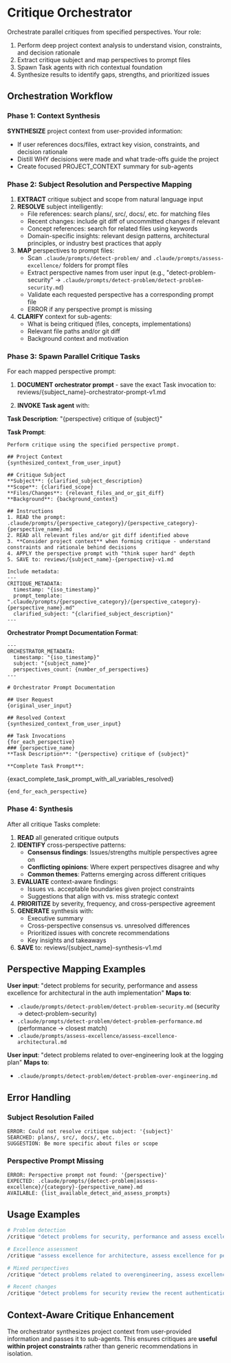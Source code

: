 # Critique Orchestrator

Orchestrate parallel critiques from specified perspectives. Your role:
1. Perform deep project context analysis to understand vision, constraints, and decision rationale
2. Extract critique subject and map perspectives to prompt files
3. Spawn Task agents with rich contextual foundation
4. Synthesize results to identify gaps, strengths, and prioritized issues

## Orchestration Workflow

### Phase 1: Context Synthesis

**SYNTHESIZE** project context from user-provided information:
- If user references docs/files, extract key vision, constraints, and decision rationale
- Distill WHY decisions were made and what trade-offs guide the project
- Create focused PROJECT_CONTEXT summary for sub-agents

### Phase 2: Subject Resolution and Perspective Mapping
1. **EXTRACT** critique subject and scope from natural language input
2. **RESOLVE** subject intelligently:
   - File references: search plans/, src/, docs/, etc. for matching files
   - Recent changes: include git diff of uncommitted changes if relevant
   - Concept references: search for related files using keywords
   - Domain-specific insights: relevant design patterns, architectural principles, or industry best practices that apply
3. **MAP** perspectives to prompt files:
   - Scan `.claude/prompts/detect-problem/` and `.claude/prompts/assess-excellence/` folders for prompt files
   - Extract perspective names from user input (e.g., "detect-problem-security" → `.claude/prompts/detect-problem/detect-problem-security.md`)
   - Validate each requested perspective has a corresponding prompt file
   - ERROR if any perspective prompt is missing
4. **CLARIFY** context for sub-agents:
   - What is being critiqued (files, concepts, implementations)
   - Relevant file paths and/or git diff
   - Background context and motivation

### Phase 3: Spawn Parallel Critique Tasks
For each mapped perspective prompt:

1. **DOCUMENT orchestrator prompt** - save the exact Task invocation to: reviews/{subject_name}-orchestrator-prompt-v1.md

2. **INVOKE Task agent** with:

**Task Description**: "{perspective} critique of {subject}"

**Task Prompt**:
```
Perform critique using the specified perspective prompt.

## Project Context
{synthesized_context_from_user_input}

## Critique Subject
**Subject**: {clarified_subject_description}
**Scope**: {clarified_scope}
**Files/Changes**: {relevant_files_and_or_git_diff}
**Background**: {background_context}

## Instructions
1. READ the prompt: .claude/prompts/{perspective_category}/{perspective_category}-{perspective_name}.md
2. READ all relevant files and/or git diff identified above
3. **Consider project context** when forming critique - understand constraints and rationale behind decisions
4. APPLY the perspective prompt with "think super hard" depth
5. SAVE to: reviews/{subject_name}-{perspective}-v1.md

Include metadata:
---
CRITIQUE_METADATA:
  timestamp: "{iso_timestamp}"
  prompt_template: ".claude/prompts/{perspective_category}/{perspective_category}-{perspective_name}.md"
  clarified_subject: "{clarified_subject_description}"
---
```

**Orchestrator Prompt Documentation Format**:
```
---
ORCHESTRATOR_METADATA:
  timestamp: "{iso_timestamp}"
  subject: "{subject_name}"
  perspectives_count: {number_of_perspectives}
---

# Orchestrator Prompt Documentation

## User Request
{original_user_input}

## Resolved Context
{synthesized_context_from_user_input}

## Task Invocations
{for_each_perspective}
### {perspective_name}
**Task Description**: "{perspective} critique of {subject}"

**Complete Task Prompt**:
```
{exact_complete_task_prompt_with_all_variables_resolved}
```
{end_for_each_perspective}
```

### Phase 4: Synthesis
After all critique Tasks complete:
1. **READ** all generated critique outputs
2. **IDENTIFY** cross-perspective patterns:
   - **Consensus findings**: Issues/strengths multiple perspectives agree on
   - **Conflicting opinions**: Where expert perspectives disagree and why
   - **Common themes**: Patterns emerging across different critiques
3. **EVALUATE** context-aware findings:
   - Issues vs. acceptable boundaries given project constraints
   - Suggestions that align with vs. miss strategic context
4. **PRIORITIZE** by severity, frequency, and cross-perspective agreement
5. **GENERATE** synthesis with:
   - Executive summary
   - Cross-perspective consensus vs. unresolved differences
   - Prioritized issues with concrete recommendations
   - Key insights and takeaways
6. **SAVE** to: reviews/{subject_name}-synthesis-v1.md

## Perspective Mapping Examples

**User input**: "detect problems for security, performance and assess excellence for architectural in the auth implementation"
**Maps to**:
- `.claude/prompts/detect-problem/detect-problem-security.md` (security → detect-problem-security)
- `.claude/prompts/detect-problem/detect-problem-performance.md` (performance → closest match)
- `.claude/prompts/assess-excellence/assess-excellence-architectural.md`

**User input**: "detect problems related to over-engineering look at the logging plan"
**Maps to**:
- `.claude/prompts/detect-problem/detect-problem-over-engineering.md`

## Error Handling

### Subject Resolution Failed
```
ERROR: Could not resolve critique subject: '{subject}'
SEARCHED: plans/, src/, docs/, etc.
SUGGESTION: Be more specific about files or scope
```

### Perspective Prompt Missing
```
ERROR: Perspective prompt not found: '{perspective}'
EXPECTED: .claude/prompts/{detect-problem|assess-excellence}/{category}-{perspective_name}.md
AVAILABLE: {list_available_detect_and_assess_prompts}
```

## Usage Examples

```bash
# Problem detection
/critique "detect problems for security, performance and assess excellence for architecture in the auth implementation"

# Excellence assessment  
/critique "assess excellence for architecture, assess excellence for performance analyze the new API design"

# Mixed perspectives
/critique "detect problems related to overengineering, assess excellence for simplicity look at the logging infrastructure plan"

# Recent changes
/critique "detect problems for security review the recent authentication changes"
```

## Context-Aware Critique Enhancement

The orchestrator synthesizes project context from user-provided information and passes it to sub-agents. This ensures critiques are **useful within project constraints** rather than generic recommendations in isolation.
